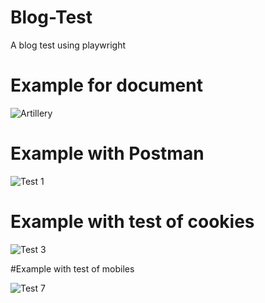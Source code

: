 # Blog-Test
A blog test using playwright

# Example for document
![Artillery](https://github.com/Hotbones/Blog-Test/assets/105388226/26fff390-7e30-403f-8ba8-b92748ff9c8e)

# Example with Postman

![Test 1](https://github.com/Hotbones/Blog-Test/assets/105388226/6c17f1a8-a0e1-47d5-bafd-b9273334de08)

# Example with test of cookies

![Test 3](https://github.com/Hotbones/Blog-Test/assets/105388226/18fadd33-8184-47e5-b4c1-02bd76d7e854)

#Example with test of mobiles

![Test 7](https://github.com/Hotbones/Blog-Test/assets/105388226/5f5cabf4-36a5-4ca7-8f21-9a7a91ff8154)
